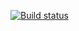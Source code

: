 [![Build status](https://ci.appveyor.com/api/projects/status/n7k2s5j0t47n1utf?svg=true)](https://ci.appveyor.com/project/VProtcay/selenium-13kis)
